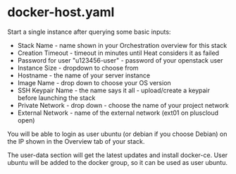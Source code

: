 # docker-host.yaml

Start a single instance after querying some basic inputs:

- Stack Name - name shown in your Orchestration overview for this stack
- Creation Timeout - timeout in minutes until Heat considers it as failed
- Password for user "u123456-user" - password of your openstack user
- Instance Size - dropdown to choose from
- Hostname - the name of your server instance
- Image Name - drop down to choose your OS version
- SSH Keypair Name - the name says it all - upload/create a keypair before launching the stack
- Private Network - drop down - choose the name of your project network
- External Network - name of the external network (ext01 on pluscloud open)

You will be able to login as user ubuntu (or debian if you choose Debian) on the IP shown in the Overview tab of your stack.

The user-data section will get the latest updates and install docker-ce. User ubuntu will be added to the docker group, so it can be used as user ubuntu.
